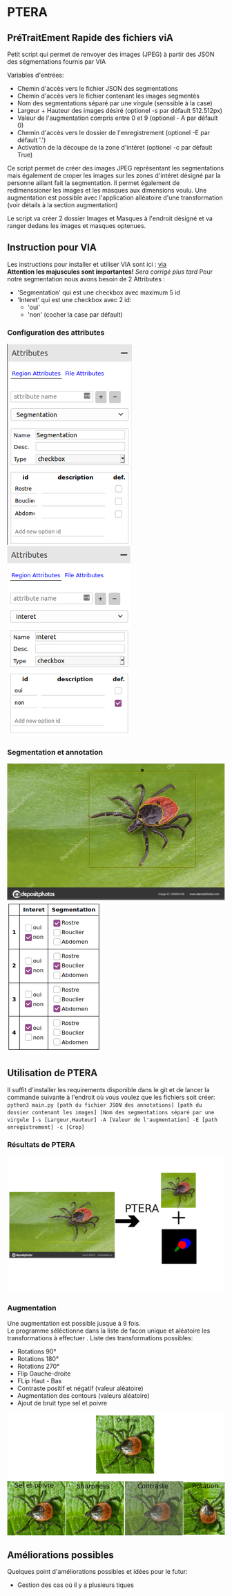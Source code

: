 # PTERA
## PréTraitEment Rapide des fichiers viA

Petit script qui permet de renvoyer des images (JPEG) à partir des JSON des ségmentations fournis par VIA  

Variables d'entrées:  
* Chemin d'accès vers le fichier JSON des segmentations
* Chemin d'accès vers le fichier contenant les images segmentés
* Nom des segmentations séparé par une virgule (senssible à la case)
* Largeur + Hauteur des images désiré (optionel -s par défault 512.512px)
* Valeur de l'augmentation compris entre 0 et 9 (optionel - A par défault 0)
* Chemin d'accès vers le dossier de l'enregistrement (optionel -E par défault '.')
* Activation de la découpe de la zone d'intéret (optionel -c par défault True)  
  
Ce script permet de créer des images JPEG représentant les segmentations mais également de croper les images sur les zones d'intéret désigné par la personne aillant fait la segmentation. Il permet également de redimenssioner les images et les masques aux dimensions voulu.
Une augmentation est possible avec l'application alléatoire d'une transformation (voir détails à la section augmentation)

Le script va créer 2 dossier Images et Masques à l'endroit désigné et va ranger dedans les images et masques optenues.  

## Instruction pour VIA  

Les instructions pour installer et utiliser VIA sont ici : [via](https://www.robots.ox.ac.uk/~vgg/software/via/)  
**Attention les majuscules sont importantes!** *Sera corrigé plus tard*
Pour notre segmentation nous avons besoin de 2 Attributes :
* 'Segmentation' qui est une checkbox avec maximum 5 id
* 'Interet' qui est une checkbox avec 2 id:
  * 'oui'
  * 'non' (cocher la case par défault)  

### Configuration des attributes 

![Image pour l'attribute Segmentation](https://github.com/YFrendo/ptera/blob/main/images_readme/Segmentation.png?raw=true)
![Image pour l'attribute Interet](https://github.com/YFrendo/ptera/blob/main/images_readme/Interet.png?raw=true)  

### Segmentation et annotation  

![Segmentation](https://github.com/YFrendo/ptera/blob/main/images_readme/Image_segmente.png?raw=true)
![Annotations](https://github.com/YFrendo/ptera/blob/main/images_readme/Annotations.png?raw=true)  

## Utilisation de PTERA  

Il suffit d'installer les requirements disponible dans le git et de lancer la commande suivante à l'endroit où vous voulez que les fichiers soit créer:  
`python3 main.py [path du fichier JSON des annotations] [path du dossier contenant les images] [Nom des segmentations séparé par une virgule ]-s [Largeur,Hauteur] -A [Valeur de l'augmentation] -E [path enregistrement] -c [Crop]`

### Résultats de PTERA

![Image pour l'attribute Region](https://github.com/YFrendo/ptera/blob/main/images_readme/Resultat_ptera.png?raw=true)

### Augmentation

Une augmentation est possible jusque à 9 fois.  
Le programme séléctionne dans la liste de facon unique et aléatoire les transformations à effectuer  .
Liste des transformations possibles:
* Rotations 90°
* Rotations 180°
* Rotations 270°
* Flip Gauche-droite
* FLip Haut - Bas
* Contraste positif et négatif (valeur aléatoire)
* Augmentation des contours (valeurs aléatoire)
* Ajout de bruit type sel et poivre  

![Image pour l'augmentation](https://github.com/YFrendo/ptera/blob/main/images_readme/Transformation.png?raw=true)


## Améliorations possibles

Quelques point d'améliorations possibles et idées pour le futur:
* Gestion des cas où il y a plusieurs tiques 
